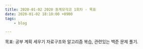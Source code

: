 ```yaml
---
title: 2020-01-02 2020 동계모각코 1회차 - 목표
date: 2020-01-02 18:10:00 +0900
tags:
    - blog

---
```


목표: 공부 계획 세우기
 자료구조와 알고리즘 복습, 관련있는 백준 문제 풀기.
